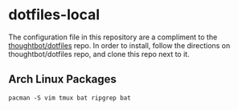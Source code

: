 # dotfiles-local

The configuration file in this repository are a compliment to the
[thoughtbot/dotfiles](/thoughtbot/dotfiles) repo.  In order to install, follow
the directions on thoughtbot/dotfiles repo, and clone this repo next to it.


## Arch Linux Packages

```
pacman -S vim tmux bat ripgrep bat
```

